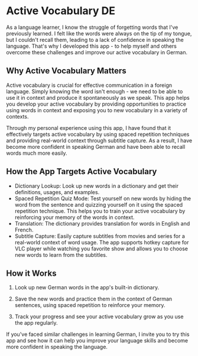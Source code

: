 # Active Vocabulary DE

As a language learner, I know the struggle of forgetting words that I've previously learned. I felt like the words were always on the tip of my tongue, but I couldn't recall them, leading to a lack of confidence in speaking the language. That's why I developed this app - to help myself and others overcome these challenges and improve our active vocabulary in German.

## Why Active Vocabulary Matters

Active vocabulary is crucial for effective communication in a foreign language. Simply knowing the word isn't enough - we need to be able to use it in context and produce it spontaneously as we speak. This app helps you develop your active vocabulary by providing opportunities to practice using words in context and exposing you to new vocabulary in a variety of contexts.

Through my personal experience using this app, I have found that it effectively targets active vocabulary by using spaced repetition techniques and providing real-world context through subtitle capture. As a result, I have become more confident in speaking German and have been able to recall words much more easily.

## How the App Targets Active Vocabulary

- Dictionary Lookup: Look up new words in a dictionary and get their definitions, usages, and examples.
- Spaced Repetition Quiz Mode: Test yourself on new words by hiding the word from the sentence and quizzing yourself on it using the spaced repetition technique. This helps you to train your active vocabulary by reinforcing your memory of the words in context.
- Translation: The dictionary provides translation for words in English and French.
- Subtitle Capture: Easily capture subtitles from movies and series for a real-world context of word usage. The app supports hotkey capture for VLC player while watching you favorite show and allows you to choose new words to learn from the subtitles.

## How it Works

1. Look up new German words in the app's built-in dictionary.

2. Save the new words and practice them in the context of German sentences, using spaced repetition to reinforce your memory.

3. Track your progress and see your active vocabulary grow as you use the app regularly.

If you've faced similar challenges in learning German, I invite you to try this app and see how it can help you improve your language skills and become more confident in speaking the language.
